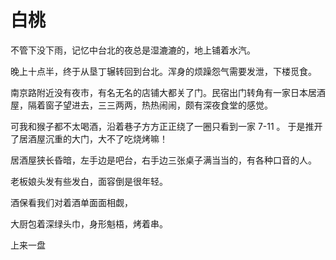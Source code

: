 # 白桃

不管下没下雨，记忆中台北的夜总是湿漉漉的，地上铺着水汽。

晚上十点半，终于从垦丁辗转回到台北。浑身的烦躁怨气需要发泄，下楼觅食。

南京路附近没有夜市，有名无名的店铺大都关了门。民宿出门转角有一家日本居酒屋，隔着窗子望进去，三三两两，热热闹闹，颇有深夜食堂的感觉。

可我和猴子都不太喝酒，沿着巷子方方正正绕了一圈只看到一家 7-11 。 于是推开了居酒屋沉重的大门，大不了吃烧烤嘛！

居酒屋狭长昏暗，左手边是吧台，右手边三张桌子满当当的，有各种口音的人。

老板娘头发有些发白，面容倒是很年轻。

酒保看我们对着酒单面面相觑，

大厨包着深绿头巾，身形魁梧，烤着串。

上来一盘


